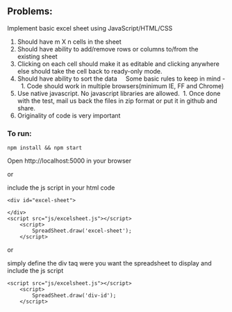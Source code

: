 ## Problems:
Implement basic excel sheet using JavaScript/HTML/CSS
1. Should have m X n cells in the sheet
1. Should have ability to add/remove rows or columns to/from the existing sheet
1. Clicking on each cell should make it as editable and clicking anywhere else should take the cell back to ready-only mode.
1. Should have ability to sort the data
 
 
Some basic rules to keep in mind - 
1. Code should work in multiple browsers(minimum IE, FF and Chrome)
1. Use native javascript. No javascript libraries are allowed. 
1. Once done with the test, mail us back the files in zip format or put it in github and share.
1. Originality of code is very important
 
### To run: 

```
npm install && npm start
```

Open http://localhost:5000 in your browser

or 

include the js script in your html code

```
<div id="excel-sheet">

</div>
<script src="js/excelsheet.js"></script>
    <script>
        SpreadSheet.draw('excel-sheet');
    </script>
```

or 

simply define the div taq were you want the spreadsheet to display and include the js script
```
<script src="js/excelsheet.js"></script>
    <script>
        SpreadSheet.draw('div-id');
    </script>
```